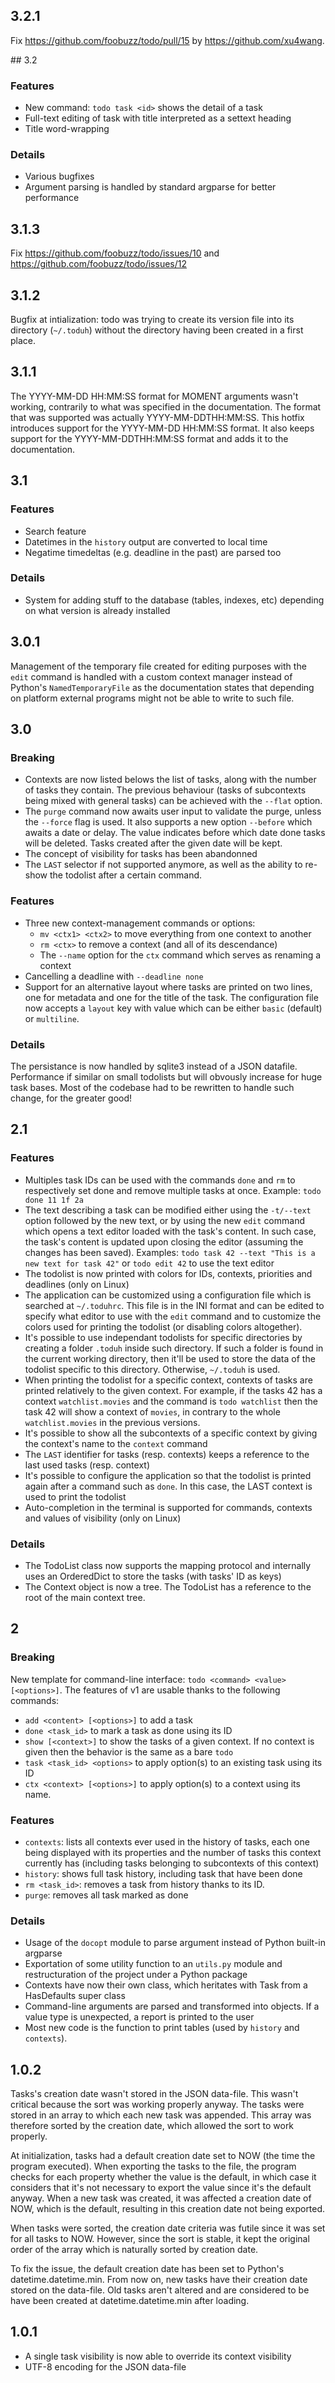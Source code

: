 ## 3.2.1

Fix https://github.com/foobuzz/todo/pull/15 by https://github.com/xu4wang.

## 3.2

### Features

 * New command: `todo task <id>` shows the detail of a task
 * Full-text editing of task with title interpreted as a settext heading
 * Title word-wrapping

### Details

 * Various bugfixes
 * Argument parsing is handled by standard argparse for better performance

## 3.1.3

Fix https://github.com/foobuzz/todo/issues/10 and https://github.com/foobuzz/todo/issues/12

## 3.1.2

Bugfix at intialization: todo was trying to create its version file into its directory (`~/.toduh`) without the directory having been created in a first place.

## 3.1.1

The YYYY-MM-DD HH:MM:SS format for MOMENT arguments wasn't working, contrarily to what was specified in the documentation. The format that was supported was actually YYYY-MM-DDTHH:MM:SS. This hotfix introduces support for the YYYY-MM-DD HH:MM:SS format. It also keeps support for the YYYY-MM-DDTHH:MM:SS format and adds it to the documentation.


## 3.1

### Features

 * Search feature
 * Datetimes in the `history` output are converted to local time
 * Negatime timedeltas (e.g. deadline in the past) are parsed too

### Details

 * System for adding stuff to the database (tables, indexes, etc) depending on what version is already installed


## 3.0.1

Management of the temporary file created for editing purposes with the `edit` command is handled with a custom context manager instead of Python's `NamedTemporaryFile` as the documentation states that depending on platform external programs might not be able to write to such file.


## 3.0

### Breaking

 * Contexts are now listed belows the list of tasks, along with the number of tasks they contain. The previous behaviour (tasks of subcontexts being mixed with general tasks) can be achieved with the `--flat` option.
 * The `purge` command now awaits user input to validate the purge, unless the `--force` flag is used. It also supports a new option `--before` which awaits a date or delay. The value indicates before which date done tasks will be deleted. Tasks created after the given date will be kept.
 * The concept of visibility for tasks has been abandonned
 * The `LAST` selector if not supported anymore, as well as the ability to re-show the todolist after a certain command.

### Features

 * Three new context-management commands or options:
 	* `mv <ctx1> <ctx2>` to move everything from one context to another
 	* `rm <ctx>` to remove a context (and all of its descendance)
 	* The `--name` option for the `ctx` command which serves as renaming a context
 * Cancelling a deadline with `--deadline none`
 * Support for an alternative layout where tasks are printed on two lines, one for metadata and one for the title of the task. The configuration file now accepts a `layout` key with value which can be either `basic` (default) or `multiline`.

### Details

The persistance is now handled by sqlite3 instead of a JSON datafile. Performance if similar on small todolists but will obvously increase for huge task bases. Most of the codebase had to be rewritten to handle such change, for the greater good!


## 2.1

### Features

 * Multiples task IDs can be used with the commands `done` and `rm` to respectively set done and remove multiple tasks at once. Example: `todo done 11 1f 2a`
 * The text describing a task can be modified either using the `-t/--text` option followed by the new text, or by using the new `edit` command which opens a text editor loaded with the task's content. In such case, the task's content is updated upon closing the editor (assuming the changes has been saved). Examples: `todo task 42 --text "This is a new text for task 42"` or `todo edit 42` to use the text editor
 * The todolist is now printed with colors for IDs, contexts, priorities and deadlines (only on Linux)
 * The application can be customized using a configuration file which is searched at `~/.toduhrc`. This file is in the INI format and can be edited to specify what editor to use with the `edit` command and to customize the colors used for printing the todolist (or disabling colors altogether).
 * It's possible to use independant todolists for specific directories by creating a folder `.toduh` inside such directory. If such a folder is found in the current working directory, then it'll be used to store the data of the todolist specific to this directory. Otherwise, `~/.toduh` is used.
 * When printing the todolist for a specific context, contexts of tasks are printed relatively to the given context. For example, if the tasks 42 has a context `watchlist.movies` and the command is `todo watchlist` then the task 42 will show a context of `movies`, in contrary to the whole `watchlist.movies` in the previous versions.
 * It's possible to show all the subcontexts of a specific context by giving the context's name to the `context` command
 * The `LAST` identifier for tasks (resp. contexts) keeps a reference to the last used tasks (resp. context)
 * It's possible to configure the application so that the todolist is printed again after a command such as `done`. In this case, the LAST context is used to print the todolist
 * Auto-completion in the terminal is supported for commands, contexts and values of visibility (only on Linux)

### Details

 * The TodoList class now supports the mapping protocol and internally uses an OrderedDict to store the tasks (with tasks' ID as keys)
 * The Context object is now a tree. The TodoList has a reference to the root of the main context tree.


## 2

### Breaking

New template for command-line interface: `todo <command> <value> [<options>]`. The features of v1 are usable thanks to the following commands:

 * `add <content> [<options>]` to add a task
 * `done <task_id>` to mark a task as done using its ID
 * `show [<context>]` to show the tasks of a given context. If no context is given then the behavior is the same as a bare `todo`
 * `task <task_id> <options>` to apply option(s) to an existing task using its ID
 * `ctx <context> [<options>]` to apply option(s) to a context using its name.

### Features

 * `contexts`: lists all contexts ever used in the history of tasks, each one being displayed with its properties and the number of tasks this context currently has (including tasks belonging to subcontexts of this context)
 * `history`: shows full task history, including task that have been done
 * `rm <task_id>`: removes a task from history thanks to its ID.
 * `purge`: removes all task marked as done

### Details

 * Usage of the `docopt` module to parse argument instead of Python built-in argparse
 * Exportation of some utility function to an `utils.py` module and restructuration of the project under a Python package
 * Contexts have now their own class, which heritates with Task from a HasDefaults super class
 * Command-line arguments are parsed and transformed into objects. If a value type is unexpected, a report is printed to the user
 * Most new code is the function to print tables (used by `history` and `contexts`).


## 1.0.2

Tasks's creation date wasn't stored in the JSON data-file. This wasn't critical because the sort was working properly anyway. The tasks were stored in an array to which each new task was appended. This array was therefore sorted by the creation date, which allowed the sort to work properly.

At initialization, tasks had a default creation date set to NOW (the time the program executed). When exporting the tasks to the file, the program checks for each property whether the value is the default, in which case it considers that it's not necessary to export the value since it's the default anyway. When a new task was created, it was affected a creation date of NOW, which is the default, resulting in this creation date not being exported.

When tasks were sorted, the creation date criteria was futile since it was set for all tasks to NOW. However, since the sort is stable, it kept the original order of the array which is naturally sorted by creation date.

To fix the issue, the default creation date has been set to Python's datetime.datetime.min. From now on, new tasks have their creation date stored on the data-file. Old tasks aren't altered and are considered to be have been created at datetime.datetime.min after loading.

## 1.0.1

 * A single task visibility is now able to override its context visibility
 * UTF-8 encoding for the JSON data-file